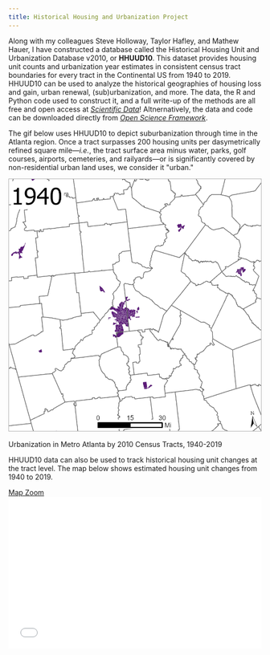 ```yaml
---
title: Historical Housing and Urbanization Project
---
```


Along with my colleagues Steve Holloway, Taylor Hafley, and Mathew Hauer, I have constructed a database called the Historical Housing Unit and Urbanization Database v2010, or **HHUUD10**. This dataset provides housing unit counts and urbanization year estimates in consistent census tract boundaries for every tract in the Continental US from 1940 to 2019. HHUUD10 can be used to analyze the historical geographies of housing loss and gain, urban renewal, (sub)urbanization, and more. The data, the R and Python code used to construct it, and a full write-up of the methods are all free and open access at [*Scientific Data*](https://www.nature.com/articles/s41597-022-01184-x)! Altnernatively, the data and code can be downloaded directly from [*Open Science Framework*](https://osf.io/fzv5e/).

The gif below uses HHUUD10 to depict suburbanization through time in the Atlanta region. Once a tract surpasses 200 housing units per dasymetrically refined square mile&mdash;*i.e.*, the tract surface area minus water, parks, golf courses, airports, cemeteries, and railyards&mdash;or is significantly covered by non-residential urban land uses, we consider it "urban."


<p style="text-align: center">
  <img src="/Projects/atl.gif" width="600" title="Urbanization in Metro Atlanta, 1940-2019"/>
  <figcaption>Urbanization in Metro Atlanta by 2010 Census Tracts, 1940-2019</figcaption>
</p>



HHUUD10 data can also be used to track historical housing unit changes at the tract level. The map below shows estimated housing unit changes from 1940 to 2019.
<link rel="stylesheet" href="https://cdnjs.cloudflare.com/ajax/libs/font-awesome/4.7.0/css/font-awesome.min.css">
<a href="https://arcg.is/1mu4HG" target="_blank">Map Zoom <i class="fa fa-external-link"></i></a>
<style>.embed-container {position: relative; padding-bottom: 60%; height: 0; max-width: 100%;} .embed-container iframe, .embed-container object, .embed-container iframe{position: absolute; top: 0; left: 0; width: 100%; height: 100%;} small{position: absolute; z-index: 40; bottom: 0; margin-bottom: -15px;}</style><div class="embed-container"><iframe width="700" height="420" frameborder="0" scrolling="no" marginheight="0" marginwidth="0" title="Housing Unit Change by Tract, 1940-2019" src="//usg.maps.arcgis.com/apps/Embed/index.html?webmap=02695f619dfe4cafa0defcf579896477&extent=-151.3283,17.0228,-47.7053,57.2598&zoom=true&previewImage=false&scale=true&disable_scroll=false&theme=light"></iframe></div>
